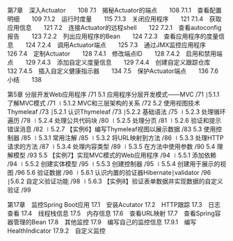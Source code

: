第7章　深入Actuator　　108
7.1　揭秘Actuator的端点　　108
7.1.1　查看配置明细　　109
7.1.2　运行时度量　　115
7.1.3　关闭应用程序　　121
7.1.4　获取应用信息　　121
7.2　连接Actuator的远程shell　　122
7.2.1　查看autoconfig报告　　123
7.2.2　列出应用程序的Bean　　124
7.2.3　查看应用程序的度量信息　　124
7.2.4　调用Actuator端点　　125
7.3　通过JMX监控应用程序　　126
7.4　定制Actuator　　128
7.4.1　修改端点ID　　128
7.4.2　启用和禁用端点　　129
7.4.3　添加自定义度量信息　　129
7.4.4　创建自定义跟踪仓库　　132
7.4.5　插入自定义健康指示器　　134
7.5　保护Actuator端点　　136
7.6　小结　　138

第5章  分层开发Web应用程序  /71
5.1  应用程序分层开发模式——MVC  /71
∣5.1.1  了解MVC模式  /71
∣5.1.2  MVC和三层架构的关系  /72
5.2  使用视图技术Thymeleaf  /73
∣5.2.1  认识Thymeleaf  /73
∣5.2.2  基础语法  /75
∣5.2.3  处理循环遍历  /78
∣5.2.4  处理公共代码块  /80
∣5.2.5  处理分页  /81
∣5.2.6  验证和提示错误消息  /82
∣5.2.7  【实例6】编写Thymeleaf视图以展示数据  /83
5.3  使用控制器  /85
∣5.3.1  常用注解  /85
∣5.3.2  将URL映射到方法  /86
∣5.3.3  处理HTTP请求的方法  /87
∣5.3.4  处理内容类型  /89
∣5.3.5  在方法中使用参数  /90
5.4  理解模型  /93
5.5  【实例7】实现MVC模式的Web应用程序  /94
∣5.5.1  添加依赖  /94
∣5.5.2  创建实体模型  /95
∣5.5.3  创建控制器  /95
∣5.5.4  创建用于展示的视图  /96
5.6  验证数据  /96
∣5.6.1  认识内置的验证器Hibernate∣validator  /96
∣5.6.2  自定义验证功能  /98
∣5.6.3  【实例8】验证表单数据并实现数据的自定义验证  /99

第17章　监控Spring Boot应用
17.1　安装Acutator
17.2　HTTP跟踪
17.3　日志查看
17.4　线程栈信息
17.5　内存信息
17.6　查看URL映射
17.7　查看Spring容器管理的Bean
17.8　其他监控
17.9　编写自己的监控信息
17.9.1　编写HealthIndicator
17.9.2　自定义监控

